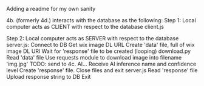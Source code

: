 Adding a readme for my own sanity

4b. (formerly 4d.) interacts with the database as the following:
Step 1: Local computer acts as CLIENT with respect to the database
    client.js
    
    
    
    
    
    
    
    
    
    
    
    
Step 2: Local computer acts as SERVER with respect to the database
    server.js:
        Connect to DB
        Get wix image DL URL
        Create 'data' file, full of wix image DL URl
        Wait for 'response' file to be created (looping)
    download.py
        Read 'data' file
        Use requests module to download image into filename 'img.jpg'
        TODO: send to 4c. AI...
        Receive AI inference name and confidence level
        Create 'response' file.
        Close files and exit
    server.js
        Read 'response' file
        Upload response string to DB
        Exit